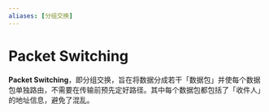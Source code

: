 ```yaml
---
aliases: [分组交换]
---
```


# Packet Switching
**Packet Switching**，即分组交换，旨在将数据分成若干「数据包」并使每个数据包单独路由，不需要在传输前预先定好路径。其中每个数据包都包括了「收件人」的地址信息，避免了混乱。